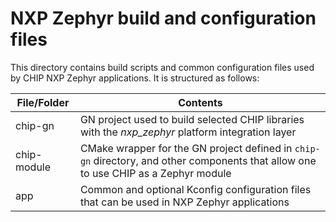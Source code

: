 # NXP Zephyr build and configuration files

This directory contains build scripts and common configuration files used by
CHIP NXP Zephyr applications. It is structured as follows:

| File/Folder | Contents                                                                                                                            |
| ----------- | ----------------------------------------------------------------------------------------------------------------------------------- |
| chip-gn     | GN project used to build selected CHIP libraries with the _nxp_zephyr_ platform integration layer                                   |
| chip-module | CMake wrapper for the GN project defined in `chip-gn` directory, and other components that allow one to use CHIP as a Zephyr module |
| app         | Common and optional Kconfig configuration files that can be used in NXP Zephyr applications                                         |
